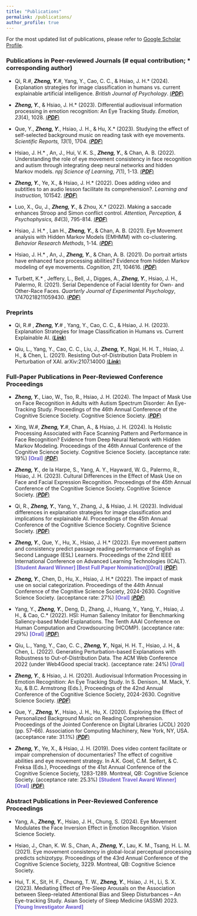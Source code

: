 ```yaml
---
title: "Publications"
permalink: /publications/
author_profile: true
---
```


For the most updated list of publications, please refer to [Google Scholar Profile](https://scholar.google.com/citations?hl=zh-CN&user=Cpnk91sAAAAJ).


### Publications in Peer-reviewed Journals (# equal contribution; * corresponding author)

*	Qi, R.#, ***Zheng, Y.***#, Yang, Y., Cao, C. C., & Hsiao, J. H.* (2024). Explanation strategies for image classification in humans vs. current explainable artificial intelligence. _British Journal of Psychology_. [(***PDF***)](https://mercuryzheng.github.io/files/Qi2024BJP.pdf)

*	***Zheng, Y.***, & Hsiao, J. H.* (2023). Differential audiovisual information processing in emotion recognition: An Eye Tracking Study. _Emotion, 23_(4), 1028. [(***PDF***)](https://mercuryzheng.github.io/files/Zheng2023Emotion.pdf) 
  
*	Que, Y., ***Zheng, Y.***, Hsiao, J. H., & Hu, X.* (2023). Studying the effect of self-selected background music on
reading task with eye movements. _Scientific Reports, 13_(1), 1704. [(***PDF***)](https://mercuryzheng.github.io/files/Que2023SR.pdf)

* Hsiao, J. H.* , An, J., Hui, V. K. S., ***Zheng, Y.***, & Chan, A. B. (2022). Understanding the role of eye movement consistency in face recognition and autism through integrating deep neural networks and hidden Markov models. _npj Science of Learning, 7_(1), 1-13. [(***PDF***)](https://mercuryzheng.github.io/files/npjsol_2022.pdf) 

*	***Zheng, Y.***, Ye, X., & Hsiao, J. H.* (2022). Does adding video and subtitles to an audio lesson facilitate its comprehension?. _Learning and Instruction,_ 101542. [(***PDF***)](https://mercuryzheng.github.io/files/Zheng2022_LI.pdf) 

*	Luo, X., Gu, J.,  ***Zheng, Y.***, & Zhou, X.* (2022). Making a saccade enhances Stroop and Simon conflict control. _Attention, Perception, & Psychophysics, 84_(3), 795-814. [(***PDF***)](https://mercuryzheng.github.io/files/Luo2022APP.pdf)

*	Hsiao, J. H.* , Lan H., ***Zheng, Y.***, & Chan, A. B. (2021). Eye Movement analysis with Hidden Markov Models (EMHMM) with co-clustering. _Behavior Research Methods_, 1-14.  [(***PDF***)](https://mercuryzheng.github.io/files/Hsiao2021BRM_.pdf)

*	Hsiao, J. H.* , An, J., ***Zheng, Y.***, & Chan, A. B. (2021). Do portrait artists have enhanced face processing abilities? Evidence from hidden Markov modeling of eye movements. _Cognition, 211_, 104616. [(***PDF***)](https://mercuryzheng.github.io/files/Hsiao2021Cognition.pdf) 

*	Turbett, K.* , Jeffery, L., Bell, J., Digges, A., ***Zheng, Y.***, Hsiao, J. H., Palermo, R. (2021). Serial Dependence of Facial Identity for Own- and Other-Race Faces. _Quarterly Journal of Experimental Psychology_, 17470218211059430. [(***PDF***)](https://mercuryzheng.github.io/files/Turbett2021QJEP.pdf)  
  


### Preprints

* Qi, R.# , ***Zheng, Y.***# , Yang, Y., Cao, C. C., & Hsiao, J. H. (2023). Explanation Strategies for Image Classification in Humans vs. Current Explainable AI. [(***Link***)](https://arxiv.org/abs/2304.04448)

*	Qiu, L., Yang, Y., Cao, C. C., Liu, J., ***Zheng, Y.***, Ngai, H. H. T., Hsiao, J. H., & Chen, L. (2021). Resisting Out-of-Distribution Data Problem in Perturbation of XAI. arXiv:2107.14000 [(***Link***)](https://arxiv.org/abs/2107.14000)  
  


### Full-Paper Publications in Peer-Reviewed Conference Proceedings
* ***Zheng, Y.***, Liao, W., Tso, R., Hsiao, J. H. (2024). The Impact of Mask Use on Face Recognition in Adults with Autism Spectrum Disorder: An Eye-Tracking Study. Proceedings of the 46th Annual Conference of the Cognitive Science Society. Cognitive Science Society. [(***PDF***)](https://mercuryzheng.github.io/files/Zheng2024CogSci.pdf)

* Xing, W.#, ***Zheng, Y.***#, Chan, A., & Hsiao, J. H. (2024). Is Holistic Processing Associated with Face Scanning Pattern and Performance in Face Recognition? Evidence from Deep Neural Network with Hidden Markov Modeling. Proceedings of the 46th Annual Conference of the Cognitive Science Society. Cognitive Science Society. (acceptance rate: 19%) <span style="color:#6A5ACD; font-weight:bold">[Oral]</span> [(***PDF***)](https://mercuryzheng.github.io/files/Xing2024CogSci.pdf)

* ***Zheng, Y.***, de la Harpe, S., Yang, A. Y., Hayward, W. G., Palermo, R., Hsiao, J. H. (2023). Cultural Differences in the Effect of Mask Use on Face and Facial Expression Recognition. Proceedings of the 45th Annual Conference of the Cognitive Science Society. Cognitive Science Society. [(***PDF***)](https://escholarship.org/content/qt5dk4k4nq/qt5dk4k4nq.pdf)

* Qi, R., ***Zheng, Y.***, Yang, Y., Zhang, J., & Hsiao, J. H. (2023). Individual differences in explanation strategies for image classification and implications for explainable AI. Proceedings of the 45th Annual Conference of the Cognitive Science Society. Cognitive Science Society. [(***PDF***)](https://escholarship.org/content/qt4kp9h54m/qt4kp9h54m.pdf) 
  
* ***Zheng, Y.***, Que, Y., Hu, X., Hsiao, J. H.* (2022). Eye movement pattern and consistency predict passage reading performance of English as Second Language (ESL) Learners. Proceedings of the 22nd IEEE International Conference on Advanced Learning Technologies (ICALT). <span style="color:#6A5ACD; font-weight:bold">[Student Award Winner] [Best Full Paper Nomination][Oral]</span> [(***PDF***)](https://mercuryzheng.github.io/files/Zheng_2022_ICALT.pdf)

* ***Zheng, Y.***, Chen, D., Hu, X., Hsiao, J. H.* (2022). The impact of mask use on social categorization. Proceedings of the 44th Annual Conference of the Cognitive Science Society, 2024-2630. Cognitive Science Society. (acceptance rate: 27%) <span style="color:#6A5ACD; font-weight:bold">[Oral]</span> [(***PDF***)](https://escholarship.org/content/qt0nk0d8j7/qt0nk0d8j7.pdf)

* Yang, Y., ***Zheng, Y.***, Deng, D., Zhang, J., Huang, Y., Yang, Y., Hsiao, J. H., & Cao, C.* (2022). HSI: Human Saliency Imitator for Benchmarking Saliency-based Model Explanations. The Tenth AAAI Conference on Human Computation and Crowdsourcing (HCOMP). (acceptance rate: 29%) <span style="color:#6A5ACD; font-weight:bold">[Oral]</span> [(***PDF***)](https://mercuryzheng.github.io/files/Yang2022_Hcomp.pdf)

* Qiu, L., Yang, Y., Cao, C. C., ***Zheng, Y.***, Ngai, H. H. T., Hsiao, J. H., & Chen, L. (2022). Generating Perturbation-based Explanations with Robustness to Out-of-Distribution Data. The ACM Web Conference 2022 (under Web4Good special track). (acceptance rate: 24%) <span style="color:#6A5ACD; font-weight:bold">[Oral]</span>

* ***Zheng, Y.***, & Hsiao, J. H. (2020). Audiovisual Information Processing in Emotion Recognition: An Eye Tracking Study. In S. Denison., M. Mack, Y. Xu, & B.C. Armstrong (Eds.), Proceedings of the 42nd Annual Conference of the Cognitive Science Society, 2024-2630. Cognitive Science Society. [(***PDF***)](https://mercuryzheng.github.io/files/Zheng2020CogSci.pdf)

* Que, Y., ***Zheng, Y.***, Hsiao, J. H., Hu, X. (2020). Exploring the Effect of Personalized Background Music on Reading Comprehension. Proceedings of the Jointed Conference on Digital Libraries (JCDL) 2020 (pp. 57–66). Association for Computing Machinery, New York, NY, USA. (acceptance rate: 31.1%) [(***PDF***)](https://mercuryzheng.github.io/files/Que2020JCDL.pdf)

* ***Zheng, Y.***, Ye, X., & Hsiao, J. H. (2019). Does video content facilitate or impair comprehension of documentaries? The effect of cognitive abilities and eye movement strategy. In A.K. Goel, C.M. Seifert, & C. Freksa (Eds.), Proceedings of the 41st Annual Conference of the Cognitive Science Society, 1283-1289. Montreal, QB: Cognitive Science Society. (acceptance rate: 25.3%) <span style="color:#6A5ACD; font-weight:bold">[Student Travel Award Winner] [Oral]</span> [(***PDF***)](https://hub.hku.hk/bitstream/10722/274711/1/Content.pdf?accept=1)


### Abstract Publications in Peer-Reviewed Conference Proceedings
* Yang, A., ***Zheng, Y.***, Hsiao, J. H., Chung, S. (2024). Eye Movement Modulates the Face Inversion Effect in Emotion Recognition. Vision Science Society.
  
* Hsiao, J., Chan, K. W. S., Chan, A., ***Zheng, Y.***, Lau, K. M., Tsang, H. L. M. (2021). Eye movement consistency in global-local perceptual processing predicts schizotypy. Proceedings of the 43rd Annual Conference of the Cognitive Science Society, 3229. Montreal, QB: Cognitive Science Society.

* Hui, T. K., Sit, H. F., Cheung, T. W., ***Zheng, Y.***, Hsiao, J. H., Li, S. X. (2023). Mediating Effect of Pre-Sleep Arousals on the Association between Sleep-related Attentional Bias and Sleep Disturbances – An Eye-tracking Study. Asian Society of Sleep Medicine (ASSM) 2023. <span style="color:#6A5ACD; font-weight:bold">[Young Investigator Award]</span>
